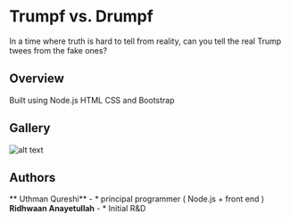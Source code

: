 # Trumpf vs. Drumpf

In a time where truth is hard to tell from reality, can you tell the real Trump twees from the fake ones?

## Overview

Built using Node.js HTML CSS and Bootstrap

## Gallery

![alt text](https://imgur.com/vsmcCWd)


## Authors
 ** Uthman Qureshi** - * principal programmer ( Node.js + front end )
 **Ridhwaan Anayetullah** - * Initial R&D




